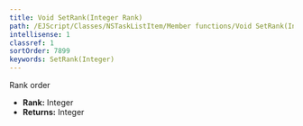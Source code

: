 ```yaml
---
title: Void SetRank(Integer Rank)
path: /EJScript/Classes/NSTaskListItem/Member functions/Void SetRank(Integer p_0)
intellisense: 1
classref: 1
sortOrder: 7899
keywords: SetRank(Integer)
---
```



Rank order



* **Rank:** Integer
* **Returns:** Integer


